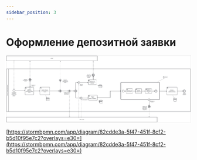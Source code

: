 ```yaml
---
sidebar_position: 3
---
```


 # Оформление депозитной заявки

![alt text](image-1.png)

[https://stormbpmn.com/app/diagram/82cdde3a-5f47-451f-8cf2-b5d10f95e7c2?overlays=e30=](https://stormbpmn.com/app/diagram/82cdde3a-5f47-451f-8cf2-b5d10f95e7c2?overlays=e30=)




